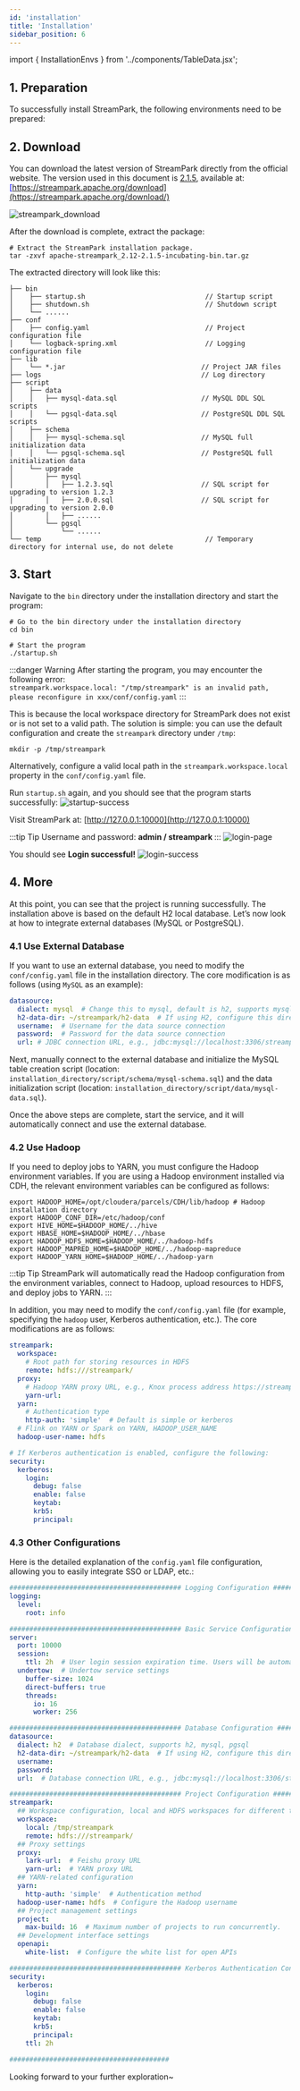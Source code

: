 ```yaml
---
id: 'installation'  
title: 'Installation'  
sidebar_position: 6
---
```


import { InstallationEnvs } from '../components/TableData.jsx';

## 1. Preparation

To successfully install StreamPark, the following environments need to be prepared:

<InstallationEnvs></InstallationEnvs>

## 2. Download

You can download the latest version of StreamPark directly from the official website. The version used in this document is <u><font color='blue'>[2.1.5](https://www.apache.org/dyn/closer.lua/incubator/streampark/2.1.5/apache-streampark_2.12-2.1.5-incubating-bin.tar.gz?action=download)</font></u>, available at: <u><font color='blue'>[https://streampark.apache.org/download](https://streampark.apache.org/download/)</font></u>

![streampark_download](/doc/image/quick-start/streampark_download.png)

After the download is complete, extract the package:
```shell
# Extract the StreamPark installation package.
tar -zxvf apache-streampark_2.12-2.1.5-incubating-bin.tar.gz
```
The extracted directory will look like this:
```textmate
├── bin
│    ├── startup.sh                              // Startup script
│    ├── shutdown.sh                             // Shutdown script
│    └── ......
├── conf
│    ├── config.yaml                             // Project configuration file
│    └── logback-spring.xml                      // Logging configuration file
├── lib
│    └── *.jar                                  // Project JAR files
├── logs                                        // Log directory
├── script
│    ├── data
│    │   ├── mysql-data.sql                     // MySQL DDL SQL scripts
│    │   └── pgsql-data.sql                     // PostgreSQL DDL SQL scripts
│    ├── schema
│    │   ├── mysql-schema.sql                   // MySQL full initialization data
│    │   └── pgsql-schema.sql                   // PostgreSQL full initialization data
│    └── upgrade
│        ├── mysql
│        │   ├── 1.2.3.sql                      // SQL script for upgrading to version 1.2.3
│        │   ├── 2.0.0.sql                      // SQL script for upgrading to version 2.0.0
│        │   ├── ......
│        └── pgsql
│            └── ......  
└── temp                                         // Temporary directory for internal use, do not delete
```

## 3. Start

Navigate to the `bin` directory under the installation directory and start the program:
```shell
# Go to the bin directory under the installation directory
cd bin

# Start the program
./startup.sh
```

:::danger Warning
After starting the program, you may encounter the following error:  
`streampark.workspace.local: "/tmp/streampark" is an invalid path, please reconfigure in xxx/conf/config.yaml`
:::

This is because the local workspace directory for StreamPark does not exist or is not set to a valid path. The solution is simple: you can use the default configuration and create the `streampark` directory under `/tmp`:
```shell
mkdir -p /tmp/streampark
```
Alternatively, configure a valid local path in the `streampark.workspace.local` property in the `conf/config.yaml` file.

Run `startup.sh` again, and you should see that the program starts successfully:
![startup-success](/doc/image/quick-start/startup_success.png)

Visit StreamPark at: [http://127.0.0.1:10000](http://127.0.0.1:10000)

:::tip Tip
Username and password: <strong> admin / streampark </strong>
:::
![login-page](/doc/image/quick-start/login_page.png)

You should see **Login successful!**
![login-success](/doc/image/quick-start/login_success.png)

## 4. More

At this point, you can see that the project is running successfully. The installation above is based on the default H2 local database. Let’s now look at how to integrate external databases (MySQL or PostgreSQL).

### 4.1 Use External Database

If you want to use an external database, you need to modify the `conf/config.yaml` file in the installation directory. The core modification is as follows (using `MySQL` as an example):

```yaml
datasource:
  dialect: mysql  # Change this to mysql, default is h2, supports mysql and pgsql
  h2-data-dir: ~/streampark/h2-data  # If using H2, configure this directory. If using MySQL or PostgreSQL, configure the remaining information (username and password)
  username:  # Username for the data source connection
  password:  # Password for the data source connection
  url: # JDBC connection URL, e.g., jdbc:mysql://localhost:3306/streampark?useUnicode=true&characterEncoding=UTF-8&useJDBCCompliantTimezoneShift=true&useLegacyDatetimeCode=false&serverTimezone=GMT%2B8
```

Next, manually connect to the external database and initialize the MySQL table creation script (location: `installation_directory/script/schema/mysql-schema.sql`) and the data initialization script (location: `installation_directory/script/data/mysql-data.sql`).

Once the above steps are complete, start the service, and it will automatically connect and use the external database.

### 4.2 Use Hadoop

If you need to deploy jobs to YARN, you must configure the Hadoop environment variables. If you are using a Hadoop environment installed via CDH, the relevant environment variables can be configured as follows:
```shell
export HADOOP_HOME=/opt/cloudera/parcels/CDH/lib/hadoop # Hadoop installation directory
export HADOOP_CONF_DIR=/etc/hadoop/conf
export HIVE_HOME=$HADOOP_HOME/../hive
export HBASE_HOME=$HADOOP_HOME/../hbase
export HADOOP_HDFS_HOME=$HADOOP_HOME/../hadoop-hdfs
export HADOOP_MAPRED_HOME=$HADOOP_HOME/../hadoop-mapreduce
export HADOOP_YARN_HOME=$HADOOP_HOME/../hadoop-yarn
```

:::tip Tip
StreamPark will automatically read the Hadoop configuration from the environment variables, connect to Hadoop, upload resources to HDFS, and deploy jobs to YARN.
:::

In addition, you may need to modify the `conf/config.yaml` file (for example, specifying the `hadoop` user, Kerberos authentication, etc.). The core modifications are as follows:
```yaml
streampark:
  workspace:
    # Root path for storing resources in HDFS
    remote: hdfs:///streampark/
  proxy:
    # Hadoop YARN proxy URL, e.g., Knox process address https://streampark.com:8443/proxy/yarn
    yarn-url:
  yarn:
    # Authentication type
    http-auth: 'simple'  # Default is simple or kerberos
  # Flink on YARN or Spark on YARN, HADOOP_USER_NAME
  hadoop-user-name: hdfs

# If Kerberos authentication is enabled, configure the following:
security:
  kerberos:
    login:
      debug: false
      enable: false
      keytab:
      krb5:
      principal:
```

### 4.3 Other Configurations

Here is the detailed explanation of the `config.yaml` file configuration, allowing you to easily integrate SSO or LDAP, etc.:
```yaml
########################################### Logging Configuration ###########################################
logging:
  level:
    root: info  

########################################### Basic Service Configuration ###########################################
server:
  port: 10000  
  session:
    ttl: 2h  # User login session expiration time. Users will be automatically logged out after this period.
  undertow:  # Undertow service settings
    buffer-size: 1024  
    direct-buffers: true  
    threads:
      io: 16  
      worker: 256  

########################################### Database Configuration ###########################################
datasource:
  dialect: h2  # Database dialect, supports h2, mysql, pgsql
  h2-data-dir: ~/streampark/h2-data  # If using H2, configure this directory
  username:  
  password:  
  url:  # Database connection URL, e.g., jdbc:mysql://localhost:3306/streampark?......

########################################### Project Configuration ###########################################
streampark:
  ## Workspace configuration, local and HDFS workspaces for different types of resources
  workspace:
    local: /tmp/streampark  
    remote: hdfs:///streampark/ 
  ## Proxy settings
  proxy:
    lark-url:  # Feishu proxy URL
    yarn-url:  # YARN proxy URL
  ## YARN-related configuration
  yarn:
    http-auth: 'simple'  # Authentication method
  hadoop-user-name: hdfs  # Configure the Hadoop username
  ## Project management settings
  project:
    max-build: 16  # Maximum number of projects to run concurrently.
  ## Development interface settings
  openapi:
    white-list:  # Configure the white list for open APIs

########################################### Kerberos Authentication Configuration ###########################################
security:
  kerberos:
    login:
      debug: false  
      enable: false  
      keytab: 
      krb5:  
      principal:  
    ttl: 2h  

########################################
```
Looking forward to your further exploration~